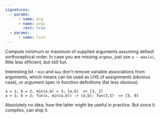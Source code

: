 ```yaml
---
signatures:
  - params:
      - name: arg
      - name: args
        rest: true
  - params:
      - name: list
---
```


Compute minimum or maximum of supplied arguments assuming default sorthoraphical order.
In case you are missing `argmax`, just use `a ~ max(a)`, little less efficient, but still fun.

Interesting bit - `min` and `max` don't remove variable associations from arguments, which means can be used as
LHS of assignments (obvious case), or argument spec in function definitions (far less obvious).

```scarpet
a = 1; b = 2; min(a,b) = 3; [a,b]  => [3, 2]
a = 1; b = 2; fun(x, min(a,b)) -> [a,b]; fun(3,5)  => [5, 0]
```

Absolutely no idea, how the latter might be useful in practice. But since it compiles, can ship it.
